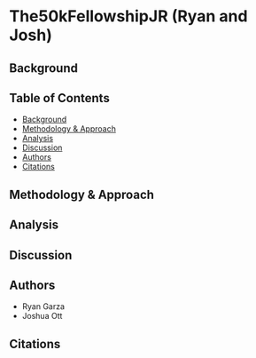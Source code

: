 # The50kFellowshipJR (Ryan and Josh) 

## Background 


## Table of Contents 

- [Background](#Background)
- [Methodology & Approach](#Methodology-and-Approach)
- [Analysis](#Analysis)
- [Discussion](#Discussion)
- [Authors](#Authors)
- [Citations](#Citations)

## Methodology & Approach 

## Analysis 

## Discussion

## Authors

- Ryan Garza
- Joshua Ott

## Citations 
